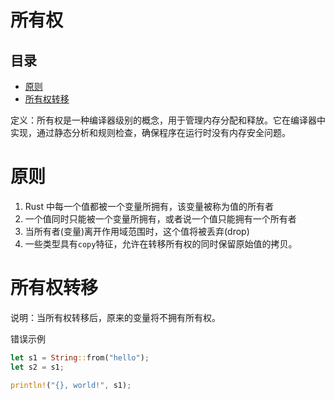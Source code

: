 # 所有权

## 目录

-   [原则](#原则)
-   [所有权转移](#所有权转移)

定义：所有权是一种编译器级别的概念，用于管理内存分配和释放。它在编译器中实现，通过静态分析和规则检查，确保程序在运行时没有内存安全问题。

# 原则

1.  Rust 中每一个值都被一个变量所拥有，该变量被称为值的所有者
2.  一个值同时只能被一个变量所拥有，或者说一个值只能拥有一个所有者
3.  当所有者(变量)离开作用域范围时，这个值将被丢弃(drop)
4.  一些类型具有`copy`特征，允许在转移所有权的同时保留原始值的拷贝。

# 所有权转移

说明：当所有权转移后，原来的变量将不拥有所有权。

错误示例

```rust
let s1 = String::from("hello");
let s2 = s1;

println!("{}, world!", s1);
```
